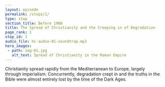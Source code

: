 ```yaml
---
layout: episode
permalink: /stops/1/
type: stop
section_title: Before 1900
title: The Spread of Christianity and the Creeping in of Degradation
page_rank: 1
stop_id: 1
audio_file: hc-audio-01-soundtrap.mp3
hero_images:
 - path: img-01.jpg
   alt_text: Spread of Christianity in the Roman Empire
---
```


Christianity spread rapidly from the Mediterranean to Europe, largely through imperialism. Concurrently, degradation crept in and the truths in the Bible were almost entirely lost by the time of the Dark Ages.

<!---
基督教大多藉著帝國主義從地中海快速開展至歐洲；聖經中的真理在中古黑暗時期中幾乎失去了。
-->

<!--- TRANSCRIPT
Our story must begin with how the Lord’s recovery flowed to the virgin soil of China. 

Midway through the first millennium, the gospel had spread from the Mediterranean Sea to Europe largely through imperialism. However, with the intermixture of religion and politics, the church experienced degradation and decline, as described by the apostle Paul in his later epistles and by the apostle John in the book of Revelation. By the end of the sixth century, the truths in the Bible were almost entirely lost, plunging the world into what we now know as the Dark Ages. 

我們的故事必須從主的恢復如何流到中國這塊處女地開始。

福音在第一個千年世記中藉著帝國主義從地中海開展到歐洲。然而召會就如使徒保羅在他後期的書信以及使徒約翰在啟示錄中所描繪的受到宗教和政治的參雜而衰退墮落了。 聖經的真理在第六世記末期幾乎失去了，全然陷入世界裏。這段時間正是我們眾所公知的「黑暗時代」。
-->